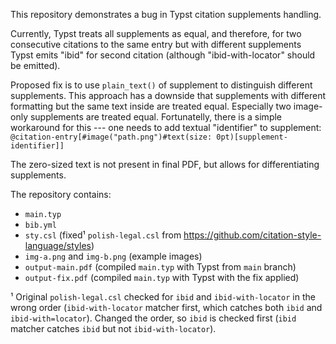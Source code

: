 This repository demonstrates a bug in Typst citation supplements handling.

Currently, Typst treats all supplements as equal, and therefore, for two consecutive citations
to the same entry but with different supplements Typst emits "ibid" for second citation
(although "ibid-with-locator" should be emitted).

Proposed fix is to use `plain_text()` of supplement to distinguish different supplements.
This approach has a downside that supplements with different formatting but the same text inside
are treated equal. Especially two image-only supplements are treated equal.
Fortunatelly, there is a simple workaround for this --- one needs to add textual "identifier" to supplement:
`@citation-entry[#image("path.png")#text(size: 0pt)[supplement-identifier]]`

The zero-sized text is not present in final PDF, but allows for differentiating supplements.

The repository contains:
- `main.typ`
- `bib.yml`
- `sty.csl` (fixed¹ `polish-legal.csl` from <https://github.com/citation-style-language/styles>)
- `img-a.png` and `img-b.png` (example images)
- `output-main.pdf` (compiled `main.typ` with Typst from `main` branch)
- `output-fix.pdf` (compiled `main.typ` with Typst with the fix applied)

¹ Original `polish-legal.csl` checked for `ibid` and `ibid-with-locator` in the wrong order (`ibid-with-locator` matcher first, which catches both `ibid` and `ibid-with=locator`).
Changed the order, so `ibid` is checked first (`ibid` matcher catches `ibid` but not `ibid-with-locator`).
